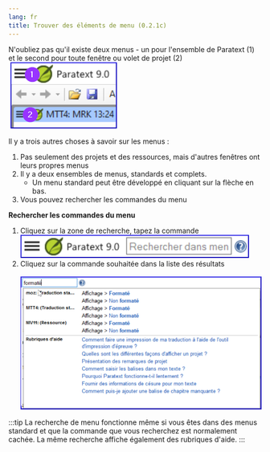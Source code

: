 ```yaml
---
lang: fr
title: Trouver des éléments de menu (0.2.1c)
---
```


N'oubliez pas qu'il existe deux menus - un pour l'ensemble de Paratext (1) et le second pour toute fenêtre ou volet de projet (2)  
  ![](../../media/cf70bf7c64176fa6377fa9ef233535a9.png)


Il y a trois autres choses à savoir sur les menus :

1.  Pas seulement des projets et des ressources, mais d'autres fenêtres ont leurs propres menus
2.  Il y a deux ensembles de menus, standards et complets.
     -  Un menu standard peut être développé en cliquant sur la flèche en bas.
3.  Vous pouvez rechercher les commandes du menu

**Rechercher les commandes du menu**  
1. Cliquez sur la zone de recherche, tapez la commande
    ![](../../media/6c94fd6369e2a8e17bd819a4fdaa909c.png)
1. Cliquez sur la commande souhaitée dans la liste des résultats  
    ![](../../media/2e4e4d626273d3efb4f6ac78b2ad73a1.png)

:::tip
La recherche de menu fonctionne même si vous êtes dans des menus standard et que la commande que vous recherchez est normalement cachée. La même recherche affiche également des rubriques d'aide.
:::